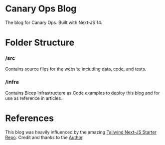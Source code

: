 # Canary Ops Blog

The blog for Canary Ops. Built with Next-JS 14.

# Folder Structure

### /src

Contains source files for the website including data, code, and tests.

### /infra

Contains Bicep Infrastructure as Code examples
to deploy this blog and for use as reference in articles.

# References

This blog was heavily influenced by the amazing [Tailwind Next-JS Starter Repo](https://github.com/timlrx/tailwind-nextjs-starter-blog). Credit and thanks to the [Author]([https://github.com/timlrx).
